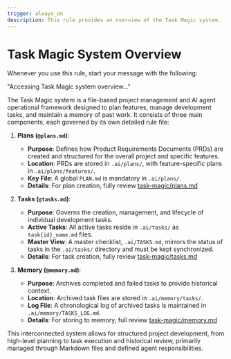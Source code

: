 ```yaml
---
trigger: always_on
description: This rule provides an overview of the Task Magic system.
---
```

# Task Magic System Overview

Whenever you use this rule, start your message with the following:

"Accessing Task Magic system overview..."

The Task Magic system is a file-based project management and AI agent operational framework designed to plan features, manage development tasks, and maintain a memory of past work. It consists of three main components, each governed by its own detailed rule file:

1.  **Plans (`@plans.md`)**:
    *   **Purpose**: Defines how Product Requirements Documents (PRDs) are created and structured for the overall project and specific features.
    *   **Location**: PRDs are stored in `.ai/plans/`, with feature-specific plans in `.ai/plans/features/`.
    *   **Key File**: A global `PLAN.md` is mandatory in `.ai/plans/`.
    *   **Details**: For plan creation, fully review [task-magic/plans.md](mdc:.cursor/rules/task-magic/plans.md)

2.  **Tasks (`@tasks.md`)**:
    *   **Purpose**: Governs the creation, management, and lifecycle of individual development tasks.
    *   **Active Tasks**: All active tasks reside in `.ai/tasks/` as `task{id}_name.md` files.
    *   **Master View**: A master checklist, `.ai/TASKS.md`, mirrors the status of tasks in the `.ai/tasks/` directory and must be kept synchronized.
    *   **Details**: For task creation, fully review [task-magic/tasks.md](mdc:.cursor/rules/task-magic/tasks.md)

3.  **Memory (`@memory.md`)**:
    *   **Purpose**: Archives completed and failed tasks to provide historical context.
    *   **Location**: Archived task files are stored in `.ai/memory/tasks/`.
    *   **Log File**: A chronological log of archived tasks is maintained in `.ai/memory/TASKS_LOG.md`.
    *   **Details**: For storing to memory, full review [task-magic/memory.md](mdc:.cursor/rules/task-magic/memory.md)

This interconnected system allows for structured project development, from high-level planning to task execution and historical review, primarily managed through Markdown files and defined agent responsibilities.
